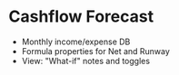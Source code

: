 # Cashflow Forecast

- Monthly income/expense DB
- Formula properties for Net and Runway
- View: "What-if" notes and toggles
